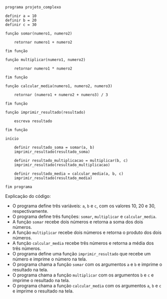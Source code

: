```portuguol
programa projeto_complexo

definir a = 10
definir b = 20
definir c = 30

função somar(numero1, numero2)

    retornar numero1 + numero2

fim função

função multiplicar(numero1, numero2)

    retornar numero1 * numero2

fim função

função calcular_media(numero1, numero2, numero3)

    retornar (numero1 + numero2 + numero3) / 3

fim função

função imprimir_resultado(resultado)

    escreva resultado

fim função

início

    definir resultado_soma = somar(a, b)
    imprimir_resultado(resultado_soma)

    definir resultado_multiplicacao = multiplicar(b, c)
    imprimir_resultado(resultado_multiplicacao)

    definir resultado_media = calcular_media(a, b, c)
    imprimir_resultado(resultado_media)

fim programa
```

Explicação do código:

* O programa define três variáveis: `a`, `b` e `c`, com os valores 10, 20 e 30, respectivamente.
* O programa define três funções: `somar`, `multiplicar` e `calcular_media`.
* A função `somar` recebe dois números e retorna a soma dos dois números.
* A função `multiplicar` recebe dois números e retorna o produto dos dois números.
* A função `calcular_media` recebe três números e retorna a média dos três números.
* O programa define uma função `imprimir_resultado` que recebe um número e imprime o número na tela.
* O programa chama a função `somar` com os argumentos `a` e `b` e imprime o resultado na tela.
* O programa chama a função `multiplicar` com os argumentos `b` e `c` e imprime o resultado na tela.
* O programa chama a função `calcular_media` com os argumentos `a`, `b` e `c` e imprime o resultado na tela.